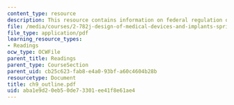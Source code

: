 ```yaml
---
content_type: resource
description: This resource contains information on federal regulation of devices 1.
file: /media/courses/2-782j-design-of-medical-devices-and-implants-spring-2006/aba1e9d20eb50de73301ee41f8e61ae4_ch9_outline.pdf
file_type: application/pdf
learning_resource_types:
- Readings
ocw_type: OCWFile
parent_title: Readings
parent_type: CourseSection
parent_uid: cb25c623-fab8-e4a0-93bf-a60c4604b28b
resourcetype: Document
title: ch9_outline.pdf
uid: aba1e9d2-0eb5-0de7-3301-ee41f8e61ae4
---
```

